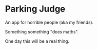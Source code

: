 # Parking Judge
An app for horrible people (aka my friends).

Something something "does maths".

One day this will be a real thing.
